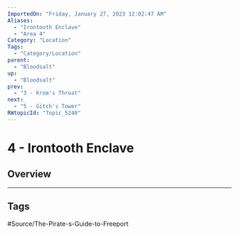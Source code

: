 ```yaml
---
ImportedOn: "Friday, January 27, 2023 12:02:47 AM"
Aliases:
  - "Irontooth Enclave"
  - "Area 4"
Category: "Location"
Tags:
  - "Category/Location"
parent:
  - "Bloodsalt"
up:
  - "Bloodsalt"
prev:
  - "3 - Krom's Throat"
next:
  - "5 - Gitch's Tower"
RWtopicId: "Topic_5240"
---
```

# 4 - Irontooth Enclave
## Overview

---
## Tags
#Source/The-Pirate-s-Guide-to-Freeport

